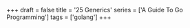 +++
draft = false
title = '25 Generics'
series = ['A Guide To Go Programming']
tags = ['golang']
+++
